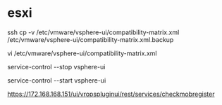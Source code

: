# esxi

ssh
cp -v /etc/vmware/vsphere-ui/compatibility-matrix.xml /etc/vmware/vsphere-ui/compatibility-matrix.xml.backup

vi /etc/vmware/vsphere-ui/compatibility-matrix.xml

<PluginPackage id="com.vmware.vrops.install" status="incompatible"/>

service-control --stop vsphere-ui

service-control --start vsphere-ui

https://172.168.168.151/ui/vropspluginui/rest/services/checkmobregister
